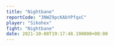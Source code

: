 ```yaml
---
title: "Nightbane"
reportCode: "3NWZ9pcKAbYPfqxC"
player: "Sikohex"
fight: "Nightbane"
date: 2021-10-08T19:17:48.190000+00:00
---
```

